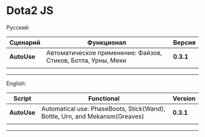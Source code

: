 # Dota2 JS

Русский:

Сценарий           | Функционал                                                                    | Версия
-------------------|-------------------------------------------------------------------------------|--------
**AutoUse**        | Автоматическое применение: Файзов, Стиков, Ботла, Урны, Меки                  | **0.3.1**
                   |                                                                               | 
------------------------------------------------------------------------------------------------------------

English:

Script             | Functional                                                                   | Version
-------------------|------------------------------------------------------------------------------|--------
**AutoUse**        | Automatical use: PhaseBoots, Stick(Wand), Bottle, Urn, and Mekansm(Greaves)  | **0.3.1**
                   |                                                                              |
-----------------------------------------------------------------------------------------

